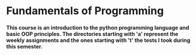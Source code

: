 # Fundamentals of Programming

#### This course is an introduction to the python programming language and basic OOP principles. The directories starting with 'a' represent the weekly assignments and the ones starting with 't' the tests I took during this semester.
